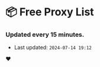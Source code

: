 # :package: Free Proxy List
### Updated every 15 minutes.

- Last updated: `2024-07-14 19:12`

:heart:
